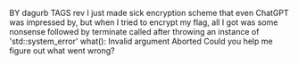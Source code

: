 BY	dagurb
TAGS	rev
I just made sick encryption scheme that even ChatGPT was impressed by, but when I tried to encrypt my flag, all I got was some nonsense followed by terminate called after throwing an instance of 'std::system_error'
  what():  Invalid argument
Aborted Could you help me figure out what went wrong?
